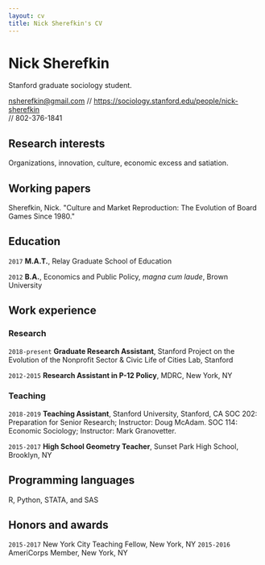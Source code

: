 ```yaml
---
layout: cv
title: Nick Sherefkin's CV
---
```

# Nick Sherefkin
Stanford graduate sociology student.

<div id="webaddress">
<a href="nsherefkin@gmail.com">nsherefkin@gmail.com</a>
// <a href="https://sociology.stanford.edu/people/nick-sherefkin">https://sociology.stanford.edu/people/nick-sherefkin</a>
</div> // 802-376-1841


## Research interests

Organizations, innovation, culture, economic excess and satiation.


## Working papers <!--- Publications and working papers --->

Sherefkin, Nick. "Culture and Market Reproduction: The Evolution of Board Games Since 1980."


## Education

`2017`
__M.A.T.__, Relay Graduate School of Education

`2012`
__B.A.__, Economics and Public Policy, *magna cum laude*, Brown University 


## Work experience

### Research
`2018-present`
__Graduate Research Assistant__, Stanford Project on the Evolution of the Nonprofit Sector & Civic Life of Cities Lab, Stanford 

`2012-2015`
__Research Assistant in P-12 Policy__, MDRC, New York, NY

### Teaching
`2018-2019`
__Teaching Assistant__, Stanford University, Stanford, CA
SOC 202: Preparation for Senior Research; Instructor: Doug McAdam.
SOC 114: Economic Sociology; Instructor: Mark Granovetter.

`2015-2017`
__High School Geometry Teacher__, Sunset Park High School, Brooklyn, NY


## Programming languages

R, Python, STATA, and SAS


## Honors and awards

`2015-2017`
New York City Teaching Fellow, New York, NY
`2015-2016`
AmeriCorps Member, New York, NY

<!-- ### Footer Last updated: March 2019 -->


